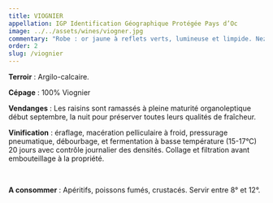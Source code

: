 ```yaml
---
title: VIOGNIER
appellation: IGP Identification Géographique Protégée Pays d’Oc
image: ../../assets/wines/viogner.jpg
commentary: "Robe : or jaune à reflets verts, lumineuse et limpide. Nez : complexe avec des notes de coing, de miel, de beurre et de fruits fraichement cueillis. Bouche : onctueuse dominée par les fruits, il présente un parfait équilibre."
order: 2
slug: /viognier
---
```


**Terroir** : Argilo-calcaire.

**Cépage** : 100% Viognier

**Vendanges** : Les raisins sont ramassés à pleine maturité organoleptique début septembre, la nuit pour préserver toutes leurs qualités de fraîcheur.

**Vinification** : éraflage, macération pelliculaire à froid, pressurage pneumatique, débourbage, et fermentation à basse température (15-17°C) 20 jours avec contrôle journalier des densités. Collage et filtration avant embouteillage à la propriété.

<br/>

**A consommer** : Apéritifs, poissons fumés, crustacés. Servir entre 8° et 12°.
